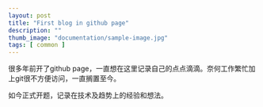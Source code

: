 ```yaml
---
layout: post
title: "First blog in github page"
description: ""
thumb_image: "documentation/sample-image.jpg"
tags: [ common ]
---
```


很多年前开了github page，一直想在这里记录自己的点点滴滴。奈何工作繁忙加上git很不方便访问，一直搁置至今。

如今正式开题，记录在技术及趋势上的经验和想法。


